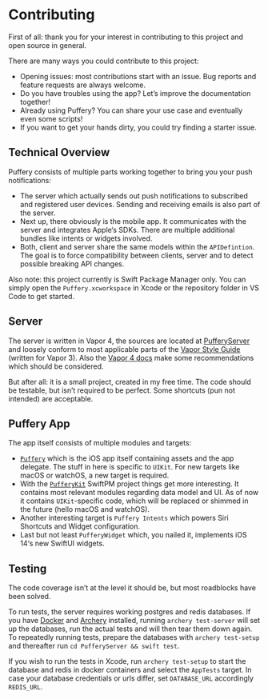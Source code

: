 # Contributing

First of all: thank you for your interest in contributing to this project and open source in general.

There are many ways you could contribute to this project:

- Opening issues: most contributions start with an issue. Bug reports and feature requests are always welcome.
- Do you have troubles using the app? Let’s improve the documentation together!
- Already using Puffery? You can share your use case and eventually even some scripts!
- If you want to get your hands dirty, you could try finding a starter issue.

## Technical Overview

Puffery consists of multiple parts working together to bring you your push notifications:

- The server which actually sends out push notifications to subscribed and registered user devices. Sending and receiving emails is also part of the server.
- Next up, there obviously is the mobile app. It communicates with the server and integrates Apple‘s SDKs. There are multiple additional bundles like intents or widgets involved.
- Both, client and server share the same models within the `APIDefintion`. The goal is to force compatibility between clients, server and to detect possible breaking API changes.

Also note: this project currently is Swift Package Manager only.
You can simply open the `Puffery.xcworkspace` in Xcode or the repository folder in VS Code to get started.

## Server

The server is written in Vapor 4, the sources are located at [PufferyServer](./PufferyServer) and loosely conform to most applicable parts of the [Vapor Style Guide](https://docs.vapor.codes/3.0/extras/style-guide/) (written for Vapor 3). Also the [Vapor 4 docs](https://docs.vapor.codes/4.0/) make some recommendations which should be considered.

But after all: it is a small project, created in my free time. The code should be testable, but isn’t required to be perfect. Some shortcuts (pun not intended) are acceptable.

## Puffery App

The app itself consists of multiple modules and targets:

- [`Puffery`](./Puffery) which is the iOS app itself containing assets and the app delegate. The stuff in here is specific to `UIKit`. For new targets like macOS or watchOS, a new target is required.
- With the [`PufferyKit`](./PufferyKit) SwiftPM project things get more interesting. It contains most relevant modules regarding data model and UI. As of now it contains `UIKit`-specific code, which will be replaced or shimmed in the future (hello macOS and watchOS).
- Another interesting target is `Puffery Intents` which powers Siri Shortcuts and Widget configuration.
- Last but not least `PufferyWidget` which, you nailed it, implements iOS 14‘s new SwiftUI widgets.

## Testing

The code coverage isn’t at the level it should be, but most roadblocks have been solved.

To run tests, the server requires working postgres and redis databases. If you have [Docker](https://www.docker.com/) and [Archery](https://github.com/vknabel/Archery) installed, running `archery test-server` will set up the databases, run the actual tests and will then tear them down again. To repeatedly running tests, prepare the databases with `archery test-setup` and thereafter run `cd PufferyServer && swift test`.

If you wish to run the tests in Xcode, run `archery test-setup` to start the database and redis in docker containers and select the `AppTests` target. In case your database credentials or urls differ, set `DATABASE_URL` accordingly `REDIS_URL`.
